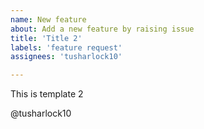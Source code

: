 ```yaml
---
name: New feature
about: Add a new feature by raising issue
title: 'Title 2'
labels: 'feature request'
assignees: 'tusharlock10'

---
```


This is template 2

@tusharlock10